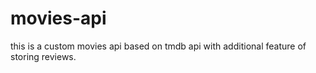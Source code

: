 # movies-api
this is a custom movies api based on tmdb api with additional feature of storing reviews.

